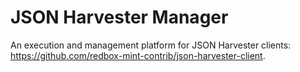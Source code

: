 JSON Harvester Manager
======================

An execution and management platform for JSON Harvester clients: https://github.com/redbox-mint-contrib/json-harvester-client.